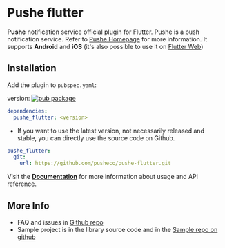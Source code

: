 # Pushe flutter

**Pushe** notification service official plugin for Flutter. Pushe is a push notification service. Refer to [Pushe Homepage](https://pushe.co) for more information.
It supports **Android** and **iOS** (it's also possible to use it on [Flutter Web](https://medium.com/@malv/add-pushe-web-push-to-a-flutter-website-a9b1ab736e57))

## Installation

Add the plugin to `pubspec.yaml`:

version: [![pub package](https://img.shields.io/pub/v/pushe_flutter)](https://pub.dartlang.org/packages/pushe_flutter)

```yaml
dependencies:
  pushe_flutter: <version>
```

* If you want to use the latest version, not necessarily released and stable, you can directly use the source code on Github.

```yaml
pushe_flutter:
  git:
    url: https://github.com/pusheco/pushe-flutter.git
```

Visit the [**Documentation**](https://docs.pushe.co/docs/flutter/intro/) for more information about usage and API reference.

## More Info

* FAQ and issues in [Github repo](https://github.com/pusheco/pushe-flutter/issues?q=is%3Aissue+)
* Sample project is in the library source code and in the [Sample repo on github](https://github.com/pusheco/pushe-flutter-sample)
